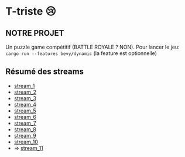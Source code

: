 # T-triste :cry:

## NOTRE PROJET

Un puzzle game compétitif (BATTLE ROYALE ? NON). Pour lancer le jeu: `cargo run --features bevy/dynamic` (la feature est
optionnelle)

## Résumé des streams

* [stream_1](readmes/stream_1.md)
* [stream_2](readmes/stream_2.md)
* [stream_3](readmes/stream_3.md)
* [stream_4](readmes/stream_4.md)
* [stream_5](readmes/stream_5.md)
* [stream_6](readmes/stream_6.md)
* [stream_7](readmes/stream_7.md)
* [stream_8](readmes/stream_8.md)
* [stream_9](readmes/stream_9.md)
* [stream_10](readmes/stream_10.md)
* => [stream_11](readmes/stream_11.md)
